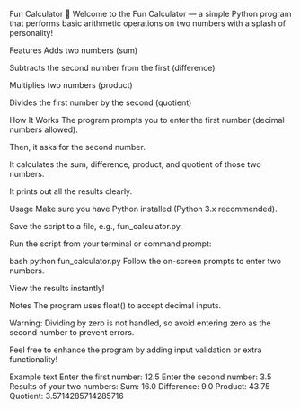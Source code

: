 Fun Calculator 🎉
Welcome to the Fun Calculator — a simple Python program that performs basic arithmetic operations on two numbers with a splash of personality!

Features
Adds two numbers (sum)

Subtracts the second number from the first (difference)

Multiplies two numbers (product)

Divides the first number by the second (quotient)

How It Works
The program prompts you to enter the first number (decimal numbers allowed).

Then, it asks for the second number.

It calculates the sum, difference, product, and quotient of those two numbers.

It prints out all the results clearly.

Usage
Make sure you have Python installed (Python 3.x recommended).

Save the script to a file, e.g., fun_calculator.py.

Run the script from your terminal or command prompt:

bash
python fun_calculator.py
Follow the on-screen prompts to enter two numbers.

View the results instantly!

Notes
The program uses float() to accept decimal inputs.

Warning: Dividing by zero is not handled, so avoid entering zero as the second number to prevent errors.

Feel free to enhance the program by adding input validation or extra functionality!

Example
text
Enter the first number: 12.5
Enter the second number: 3.5
Results of your two numbers:
Sum: 16.0
Difference: 9.0
Product: 43.75
Quotient: 3.5714285714285716
